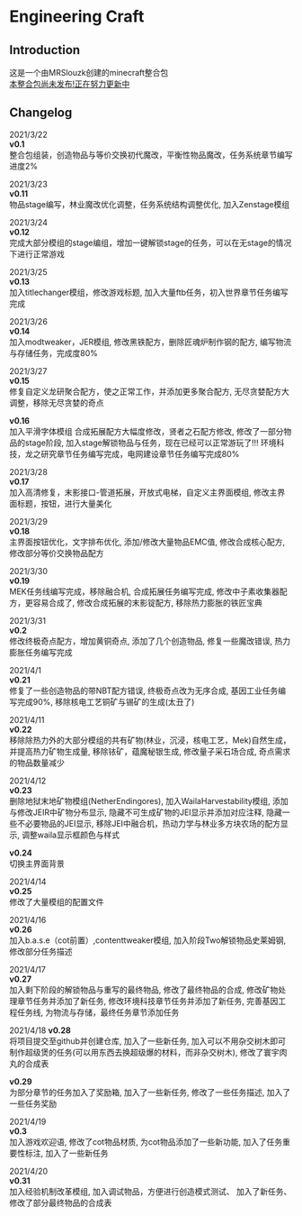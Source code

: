 Engineering Craft
==================

Introduction
------------
这是一个由MRSlouzk创建的minecraft整合包  
<u>本整合包尚未发布!正在努力更新中</u>  

Changelog
------------
2021/3/22  
**v0.1**  
整合包组装，创造物品与等价交换初代魔改，平衡性物品魔改，任务系统章节编写进度2%  

2021/3/23  
**v0.11**  
物品stage编写，林业魔改优化调整，任务系统结构调整优化,
加入Zenstage模组  

2021/3/24  
**v0.12**  
完成大部分模组的stage编组，增加一键解锁stage的任务，可以在无stage的情况下进行正常游戏  

2021/3/25  
**v0.13**  
加入titlechanger模组，修改游戏标题,
加入大量ftb任务，初入世界章节任务编写完成  

2021/3/26  
**v0.14**  
加入modtweaker，JER模组,
修改黑铁配方，删除匠魂炉制作钢的配方,
编写物流与存储任务，完成度80%  

2021/3/27  
**v0.15**  
修复自定义龙研聚合配方，使之正常工作，并添加更多聚合配方,
无尽贪婪配方大调整，移除无尽贪婪的奇点

**v0.16**  
加入平滑字体模组
合成拓展配方大幅度修改，贤者之石配方修改,
修改了一部分物品的stage阶段,
加入stage解锁物品与任务，现在已经可以正常游玩了!!!
环境科技，龙之研究章节任务编写完成，电网建设章节任务编写完成80%

2021/3/28  
**v0.17**  
加入高清修复，末影接口-管道拓展，开放式电梯，自定义主界面模组,
修改主界面标题，按钮，进行大量美化

2021/3/29  
**v0.18**  
主界面按钮优化，文字排布优化,
添加/修改大量物品EMC值,
修改合成核心配方,
修改部分等价交换物品配方

2021/3/30  
**v0.19**  
MEK任务线编写完成，移除融合机,
合成拓展任务编写完成,
修改中子素收集器配方，更容易合成了,
修改合成拓展的末影锭配方,
移除热力膨胀的铁匠宝典

2021/3/31  
**v0.2**  
修改终极奇点配方，增加黄铜奇点,
添加了几个创造物品,
修复一些魔改错误,
热力膨胀任务编写完成

2021/4/1  
**v0.21**  
修复了一些创造物品的带NBT配方错误,
终极奇点改为无序合成,
基因工业任务编写完成90%,
移除核电工艺铜矿与锡矿的生成(太丑了)

2021/4/11  
**v0.22**  
移除除热力外的大部分模组的共有矿物(林业，沉浸，核电工艺，Mek)自然生成，并提高热力矿物生成量,
移除铱矿，蕴魔秘银生成,
修改量子采石场合成,
奇点需求的物品数量减少

2021/4/12  
**v0.23**  
删除地狱末地矿物模组(NetherEndingores),
加入WailaHarvestability模组,
添加与修改JEIR中矿物分布显示,
隐藏不可生成矿物的JEI显示并添加对应注释,
隐藏一些不必要物品的JEI显示,
移除JEI中融合机，热动力学与林业多方块农场的配方显示,
调整waila显示框颜色与样式

**v0.24**  
切换主界面背景

2021/4/14  
**v0.25**  
修改了大量模组的配置文件

2021/4/16  
**v0.26**  
加入b.a.s.e（cot前置）,contenttweaker模组,
加入阶段Two解锁物品史莱姆钢,
修改部分任务描述

2021/4/17  
**v0.27**  
加入剩下阶段的解锁物品与重写的最终物品,
修改了最终物品的合成,
修改矿物处理章节任务并添加了新任务,
修改环境科技章节任务并添加了新任务,
完善基因工程任务线,
为物流与存储，最终任务章节添加任务

2021/4/18
**v0.28**  
将项目提交至github并创建仓库,
加入了一些新任务,
加入可以不用杂交树木即可制作超级煲的任务(可以用东西去换超级爆的材料，而非杂交树木),
修改了寰宇肉丸的合成表

**v0.29**  
为部分章节的任务加入了奖励箱,
加入了一些新任务,
修改了一些任务描述,
加入了一些任务奖励

2021/4/19  
**v0.3**  
加入游戏欢迎语,
修改了cot物品材质,
为cot物品添加了一些新功能,
加入了任务重要性标注,
加入了一些新任务

2021/4/20  
**v0.31**  
加入经验机制改革模组,
加入调试物品，方便进行创造模式测试、
加入了新任务、
修改了部分最终物品的合成表

